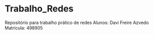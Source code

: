 # Trabalho_Redes
Repositório para trabalho prático de redes 
Alunos: Davi Freire Azvedo
Matrícula: 498905